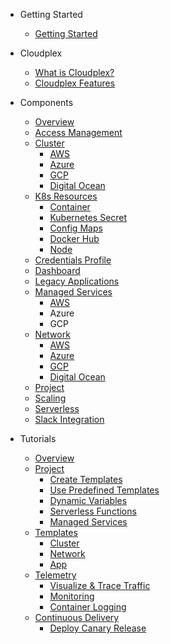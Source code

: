 - Getting Started
  - [Getting Started](/pages/user-guide/getting-started/getting-started)
- Cloudplex
  - [What is Cloudplex?](pages/user-guide/overview/what-is-cloudplex/what-is-cloudplex)
  - [Cloudplex Features](pages/user-guide/overview/cloudplex-features/cloudplex-features)
- Components

  - [Overview](pages/user-guide/components/components)
  - [Access Management](pages/user-guide/components/access-management/access-management)
  - [Cluster](pages/user-guide/components/cluster/cluster)
    - [AWS](pages/user-guide/components/cluster/aws-cluster/aws-cluster)
    - [Azure](pages/user-guide/components/cluster/azure-cluster/azure-cluster)
    - [GCP](pages/user-guide/components/cluster/gcp-cluster/gcp-cluster)
    - [Digital Ocean](pages/user-guide/components/cluster/do-cluster/do-cluster)
  - [K8s Resources](pages/user-guide/components/k8s-resources/k8s-resources)
    - [Container](pages/user-guide/components/k8s-resources/container/container)
    - [Kubernetes Secret](pages/user-guide/components/k8s-resources/kubernetes-secret/kubernetes-secret)
    - [Config Maps](pages/user-guide/components/k8s-resources/config-maps/config-maps)
    - [Docker Hub](pages/user-guide/components/k8s-resources/docker-hub/docker-hub)
    - [Node](pages/user-guide/components/k8s-resources/node/node)
  - [Credentials Profile](pages/user-guide/components/credentials-profile/credentials-profile)
  - [Dashboard](pages/user-guide/components/dashboard/dashboard)
  - [Legacy Applications](pages/user-guide/components/legacy-applications/legacy-applications)
  - [Managed Services](pages/user-guide/components/managed-services/managed-services)
    - [AWS](pages/user-guide/components/managed-services/aws-managed-services/aws-managed-services)
    - Azure
    - GCP
  - [Network](pages/user-guide/components/network/network)
    - [AWS](pages/user-guide/components/network/aws-network/aws-network)
    - [Azure](pages/user-guide/components/network/azure-network/azure-network)
    - [GCP](pages/user-guide/components/network/gcp-network/gcp-network)
    - [Digital Ocean](pages/user-guide/components/network/do-network/do-network)
  - [Project](pages/user-guide/components/project/project)
  - [Scaling](pages/user-guide/components/scaling/scaling)
  - [Serverless](pages/user-guide/components/serverless/serverless)
  - [Slack Integration](pages/user-guide/components/slack-integration/slack-integration)
- Tutorials
  - [Overview](pages/user-guide/tutorials/tutorials)
  - [Project](pages/user-guide/tutorials/project/project)
    - [Create Templates](pages/user-guide/tutorials/project/create-templates/lab-1)
    - [Use Predefined Templates](pages/user-guide/tutorials/project/use-predefined-templates/lab-2)
    - [Dynamic Variables](pages/user-guide/tutorials/project/dynamic-variables/lab-3)
    - [Serverless Functions](pages/user-guide/tutorials/project/serverless-functions/lab-4)
    - [Managed Services](pages/user-guide/tutorials/project/managed-services/lab-5)
  - [Templates](pages/user-guide/tutorials/templates/templates)
    - [Cluster](pages/user-guide/tutorials/templates/cluster/cluster)
    - [Network](pages/user-guide/tutorials/templates/network/network)
    - [App](pages/user-guide/tutorials/templates/app/app)
  - [Telemetry](pages/user-guide/tutorials/telemetry/telemetry)
    - [Visualize & Trace Traffic](pages/user-guide/tutorials/telemetry/visualize-trace-traffic/visualize-trace-traffic)
    - [Monitoring](pages/user-guide/tutorials/telemetry/monitoring/monitoring)
    - [Container Logging](pages/user-guide/tutorials/telemetry/container-logging/container-logging)
  - [Continuous Delivery](pages/user-guide/tutorials/continuous-delivery/continuous-delivery)
    - [Deploy Canary Release](pages/user-guide/tutorials/continuous-delivery/deploy-canary-release/deploy-canary-release)
